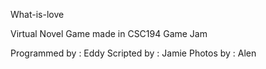 What-is-love 

Virtual Novel Game made in CSC194 Game Jam

Programmed by : Eddy 
Scripted by : Jamie
Photos by : Alen
